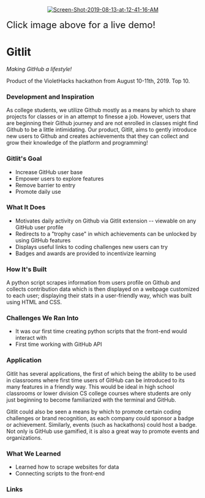<center><a href="https://devpost.com/software/gitlit-5zwep9"><img src="https://i.ibb.co/wwWhVQv/Screen-Shot-2019-08-13-at-12-41-16-AM.png" alt="Screen-Shot-2019-08-13-at-12-41-16-AM" border="0" /></a></center><br>
<font size=5>Click image above for a live demo!</font>


# Gitlit

_Making GitHub a lifestyle!_

Product of the VioletHacks hackathon from August 10-11th, 2019. Top 10.

### Development and Inspiration
As college students, we utilize Github mostly as a means by which to share projects for classes or in an attempt to finesse a job. However, users that are beginning their Github journey and are not enrolled in classes might find Github to be a little intimidating. Our product, Gitlit, aims to gently introduce new users to Github and creates achievements that they can collect and grow their knowledge of the platform and programming!

### Gitlit's Goal
* Increase GitHub user base
* Empower users to explore features
* Remove barrier to entry
* Promote daily use

### What It Does
* Motivates daily activity on Github via Gitlit extension -- viewable on any GitHub user profile
* Redirects to a "trophy case" in which achievements can be unlocked by using GitHub features
* Displays useful links to coding challenges new users can try
* Badges and awards are provided to incentivize learning

### How It's Built
A python script scrapes information from users profile on Github and collects contribution data which is then displayed on a webpage customized to each user; displaying their stats in a user-friendly way, which was built using HTML and CSS.

### Challenges We Ran Into
* It was our first time creating python scripts that the front-end would interact with
* First time working with GitHub API

### Application
Gitlit has several applications, the first of which being the ability to be used in classrooms where first time users of GitHub can be introduced to its many features in a friendly way. This would be ideal in high school classrooms or lower division CS college courses where students are only just beginning to become familiarized with the terminal and GitHub. 

Gitlit could also be seen a means by which to promote certain coding challenges or brand recognition, as each company could sponsor a badge or achievement. Similarly, events (such as hackathons) could host a badge. Not only is GitHub use gamified, it is also a great way to promote events and organizations.

### What We Learned
* Learned how to scrape websites for data
* Connecting scripts to the front-end

### Links
